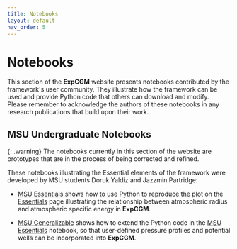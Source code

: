 ```yaml
---
title: Notebooks
layout: default
nav_order: 5
---
```


# Notebooks

This section of the **ExpCGM** website presents notebooks contributed by the framework's user community. They illustrate how the framework can be used and provide Python code that others can download and modify. Please remember to acknowledge the authors of these notebooks in any research publications that build upon their work.

## MSU Undergraduate Notebooks

{: .warning}
The notebooks currently in this section of the website are prototypes that are in the process of being corrected and refined.

These notebooks illustrating the Essential elements of the framework were developed by MSU students Doruk Yaldiz and Jazzmin Partridge:

* [MSU Essentials](/ExpCGM/notebooks/MSUEssentials) shows how to use Python to reproduce the plot on the [Essentials](/ExpCGM/descriptions/Essentials) page illustrating the relationship between atmospheric radius and atmospheric specific energy in **ExpCGM**.

* [MSU Generalizable](/ExpCGM/notebooks/MSUGeneralizable) shows how to extend the Python code in the [MSU Essentials](/ExpCGM/notebooks/MSUEssentials) notebook, so that user-defined pressure profiles and potential wells can be incorporated into **ExpCGM**.


